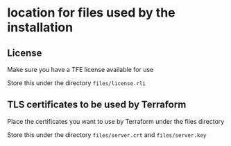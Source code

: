 # location for files used by the installation

## License
Make sure you have a TFE license available for use

Store this under the directory `files/license.rli`

## TLS certificates to be used by Terraform
Place the certificates you want to use by Terraform under the files directory

Store this under the directory `files/server.crt` and `files/server.key`

